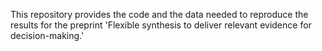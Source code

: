This repository provides the code and the data needed to reproduce the results for the preprint 'Flexible synthesis to deliver relevant evidence for decision-making.' 
